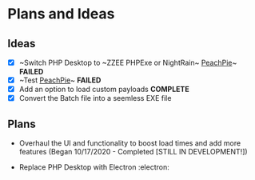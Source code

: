 # Plans and Ideas

## Ideas
- [X] ~Switch PHP Desktop to ~ZZEE PHPExe or NightRain~ [PeachPie](https://www.peachpie.io/)~ **FAILED**
- [X] ~Test [PeachPie](https://www.peachpie.io/)~ **FAILED**
- [X] Add an option to load custom payloads **COMPLETE**
- [X] Convert the Batch file into a seemless EXE file

## Plans
- Overhaul the UI and functionality to boost load times and add more features
(Began 10/17/2020 - Completed [STILL IN DEVELOPMENT!])

- Replace PHP Desktop with Electron :electron:
